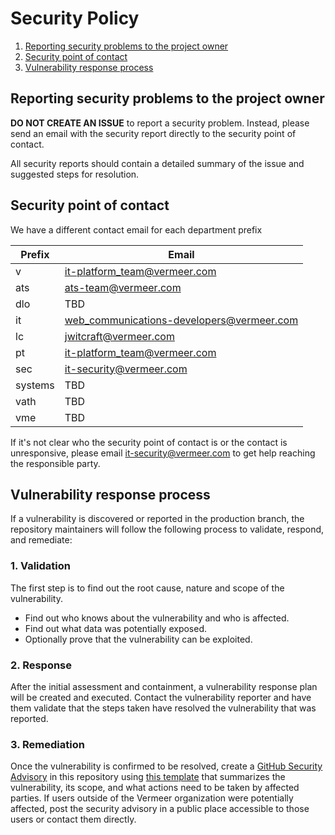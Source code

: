 # Security Policy

1. [Reporting security problems to the project owner](#reporting-security-problems-to-the-project-owner)
2. [Security point of contact](#security-point-of-contact)
3. [Vulnerability response process](#vulnerability-response-process)

## Reporting security problems to the project owner

**DO NOT CREATE AN ISSUE** to report a security problem. Instead, please send an email with the security report directly to the security point of contact.

All security reports should contain a detailed summary of the issue and suggested steps for resolution.

## Security point of contact

We have a different contact email for each department prefix

| Prefix | Email |
| --- | --- |
| v | it-platform_team@vermeer.com |
| ats | ats-team@vermeer.com |
| dlo | TBD |
| it | web_communications-developers@vermeer.com |
| lc | jwitcraft@vermeer.com |
| pt | it-platform_team@vermeer.com |
| sec | it-security@vermeer.com |
| systems | TBD |
| vath | TBD |
| vme | TBD |

If it's not clear who the security point of contact is or the contact is unresponsive, please email it-security@vermeer.com to get help reaching the responsible party.

## Vulnerability response process

If a vulnerability is discovered or reported in the production branch, the repository maintainers will follow the following process to validate, respond, and remediate:

### 1. Validation

The first step is to find out the root cause, nature and scope of the vulnerability.

- Find out who knows about the vulnerability and who is affected.
- Find out what data was potentially exposed.
- Optionally prove that the vulnerability can be exploited.

### 2. Response

After the initial assessment and containment, a vulnerability response plan will be created and executed. Contact the vulnerability reporter and have them validate that the steps taken have resolved the vulnerability that was reported.

### 3. Remediation

Once the vulnerability is confirmed to be resolved, create a [GitHub Security Advisory](https://docs.github.com/en/code-security/security-advisories/about-github-security-advisories) in this repository using [this template](https://github.com/v-github-standards/tree/main/security/templates/AdvisoryTemplate.md) that summarizes the vulnerability, its scope, and what actions need to be taken by affected parties. If users outside of the Vermeer organization were potentially affected, post the security advisory in a public place accessible to those users or contact them directly.
